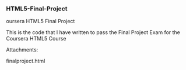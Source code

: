 ### HTML5-Final-Project
oursera HTML5 Final Project

This is the code that I have written to pass the Final Project Exam for the Coursera HTML5 Course

Attachments:

finalproject.html


<!--
**htmlfinalproject/htmlfinalproject** is a ✨ _special_ ✨ repository because its `README.md` (this file) appears on your GitHub profile.

Here are some ideas to get you started:

- 🔭 I’m currently working on ...
- 🌱 I’m currently learning ...
- 👯 I’m looking to collaborate on ...
- 🤔 I’m looking for help with ...
- 💬 Ask me about ...
- 📫 How to reach me: ...
- 😄 Pronouns: ...
- ⚡ Fun fact: ...
-->
